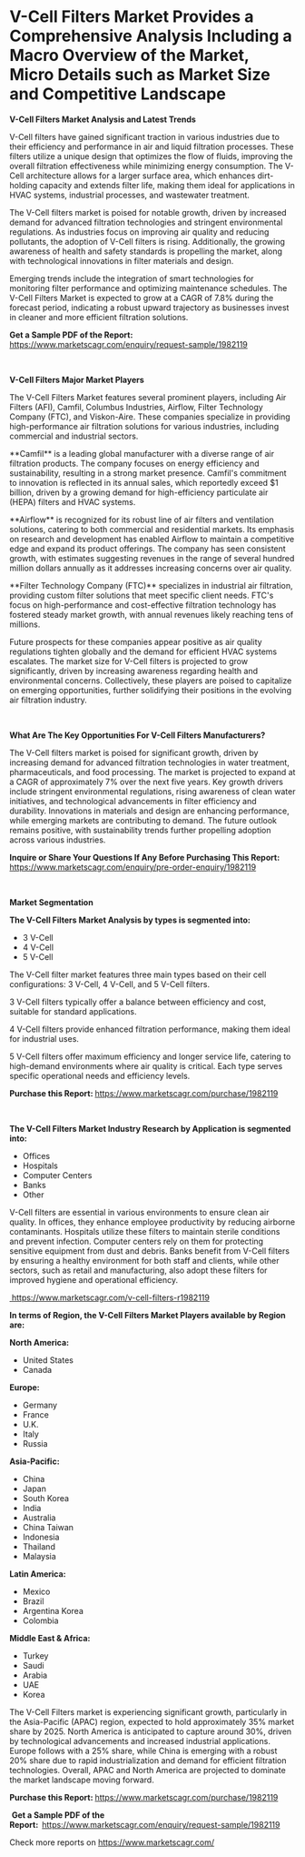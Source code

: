 <p><h1>V-Cell Filters Market Provides a Comprehensive Analysis Including a Macro Overview of the Market, Micro Details such as Market Size and Competitive Landscape</h1></p><p><strong>V-Cell Filters Market Analysis and Latest Trends</strong></p>
<p><p>V-Cell filters have gained significant traction in various industries due to their efficiency and performance in air and liquid filtration processes. These filters utilize a unique design that optimizes the flow of fluids, improving the overall filtration effectiveness while minimizing energy consumption. The V-Cell architecture allows for a larger surface area, which enhances dirt-holding capacity and extends filter life, making them ideal for applications in HVAC systems, industrial processes, and wastewater treatment.</p><p>The V-Cell filters market is poised for notable growth, driven by increased demand for advanced filtration technologies and stringent environmental regulations. As industries focus on improving air quality and reducing pollutants, the adoption of V-Cell filters is rising. Additionally, the growing awareness of health and safety standards is propelling the market, along with technological innovations in filter materials and design.</p><p>Emerging trends include the integration of smart technologies for monitoring filter performance and optimizing maintenance schedules. The V-Cell Filters Market is expected to grow at a CAGR of 7.8% during the forecast period, indicating a robust upward trajectory as businesses invest in cleaner and more efficient filtration solutions.</p></p>
<p><strong>Get a Sample PDF of the Report:&nbsp;</strong> <a href="https://www.marketscagr.com/enquiry/request-sample/1982119?utm_campaign=1848&utm_medium=2&utm_source=Github&utm_content=ia&utm_term=15012025&utm_id=v-cell-filters">https://www.marketscagr.com/enquiry/request-sample/1982119</a></p>
<p>&nbsp;</p>
<p><strong>V-Cell Filters Major Market Players</strong></p>
<p><p>The V-Cell Filters Market features several prominent players, including Air Filters (AFI), Camfil, Columbus Industries, Airflow, Filter Technology Company (FTC), and Viskon-Aire. These companies specialize in providing high-performance air filtration solutions for various industries, including commercial and industrial sectors. </p><p>**Camfil** is a leading global manufacturer with a diverse range of air filtration products. The company focuses on energy efficiency and sustainability, resulting in a strong market presence. Camfil's commitment to innovation is reflected in its annual sales, which reportedly exceed $1 billion, driven by a growing demand for high-efficiency particulate air (HEPA) filters and HVAC systems.</p><p>**Airflow** is recognized for its robust line of air filters and ventilation solutions, catering to both commercial and residential markets. Its emphasis on research and development has enabled Airflow to maintain a competitive edge and expand its product offerings. The company has seen consistent growth, with estimates suggesting revenues in the range of several hundred million dollars annually as it addresses increasing concerns over air quality.</p><p>**Filter Technology Company (FTC)** specializes in industrial air filtration, providing custom filter solutions that meet specific client needs. FTC's focus on high-performance and cost-effective filtration technology has fostered steady market growth, with annual revenues likely reaching tens of millions.</p><p>Future prospects for these companies appear positive as air quality regulations tighten globally and the demand for efficient HVAC systems escalates. The market size for V-Cell filters is projected to grow significantly, driven by increasing awareness regarding health and environmental concerns. Collectively, these players are poised to capitalize on emerging opportunities, further solidifying their positions in the evolving air filtration industry.</p></p>
<p>&nbsp;</p>
<p><strong>What Are The Key Opportunities For V-Cell Filters Manufacturers?</strong></p>
<p><p>The V-Cell filters market is poised for significant growth, driven by increasing demand for advanced filtration technologies in water treatment, pharmaceuticals, and food processing. The market is projected to expand at a CAGR of approximately 7% over the next five years. Key growth drivers include stringent environmental regulations, rising awareness of clean water initiatives, and technological advancements in filter efficiency and durability. Innovations in materials and design are enhancing performance, while emerging markets are contributing to demand. The future outlook remains positive, with sustainability trends further propelling adoption across various industries.</p></p>
<p><strong>Inquire or Share Your Questions If Any Before Purchasing This Report:</strong> <a href="https://www.marketscagr.com/enquiry/pre-order-enquiry/1982119?utm_campaign=1848&utm_medium=2&utm_source=Github&utm_content=ia&utm_term=15012025&utm_id=v-cell-filters">https://www.marketscagr.com/enquiry/pre-order-enquiry/1982119</a></p>
<p>&nbsp;</p>
<p><strong>Market Segmentation</strong></p>
<p><strong>The V-Cell Filters Market Analysis by types is segmented into:</strong></p>
<p><ul><li>3 V-Cell</li><li>4 V-Cell</li><li>5 V-Cell</li></ul></p>
<p><p>The V-Cell filter market features three main types based on their cell configurations: 3 V-Cell, 4 V-Cell, and 5 V-Cell filters. </p><p>3 V-Cell filters typically offer a balance between efficiency and cost, suitable for standard applications. </p><p>4 V-Cell filters provide enhanced filtration performance, making them ideal for industrial uses. </p><p>5 V-Cell filters offer maximum efficiency and longer service life, catering to high-demand environments where air quality is critical. Each type serves specific operational needs and efficiency levels.</p></p>
<p><strong>Purchase this Report:&nbsp;</strong><a href="https://www.marketscagr.com/purchase/1982119?utm_campaign=1848&utm_medium=2&utm_source=Github&utm_content=ia&utm_term=15012025&utm_id=v-cell-filters">https://www.marketscagr.com/purchase/1982119</a></p>
<p>&nbsp;</p>
<p><strong>The V-Cell Filters Market Industry Research by Application is segmented into:</strong></p>
<p><ul><li>Offices</li><li>Hospitals</li><li>Computer Centers</li><li>Banks</li><li>Other</li></ul></p>
<p><p>V-Cell filters are essential in various environments to ensure clean air quality. In offices, they enhance employee productivity by reducing airborne contaminants. Hospitals utilize these filters to maintain sterile conditions and prevent infection. Computer centers rely on them for protecting sensitive equipment from dust and debris. Banks benefit from V-Cell filters by ensuring a healthy environment for both staff and clients, while other sectors, such as retail and manufacturing, also adopt these filters for improved hygiene and operational efficiency.</p></p>
<p><a href="https://www.marketscagr.com/v-cell-filters-r1982119?utm_campaign=1848&utm_medium=2&utm_source=Github&utm_content=ia&utm_term=15012025&utm_id=v-cell-filters">&nbsp;https://www.marketscagr.com/v-cell-filters-r1982119</a></p>
<p><strong>In terms of Region, the V-Cell Filters Market Players available by Region are:</strong></p>
<p>
    <p> <strong> North America: </strong>
        <ul>
            <li>United States</li>
            <li>Canada</li>
        </ul>
        </p> 
    <p> <strong> Europe: </strong>
        <ul>
            <li>Germany</li>
            <li>France</li>
            <li>U.K.</li>
            <li>Italy</li>
            <li>Russia</li>
        </ul>
        </p> 
    <p> <strong> Asia-Pacific: </strong>
        <ul>
            <li>China</li>
            <li>Japan</li>
            <li>South Korea</li>
            <li>India</li>
            <li>Australia</li>
            <li>China Taiwan</li>
            <li>Indonesia</li>
            <li>Thailand</li>
            <li>Malaysia</li>
        </ul>
        </p> 
    <p> <strong> Latin America: </strong>
        <ul>
            <li>Mexico</li>
            <li>Brazil</li>
            <li>Argentina Korea</li>
            <li>Colombia</li>
        </ul>
        </p> 
    <p> <strong> Middle East & Africa: </strong>
        <ul>
            <li>Turkey</li>
            <li>Saudi</li>
            <li>Arabia</li>
            <li>UAE</li>
            <li>Korea</li>
        </ul>
    </p>
    </p>
<p><p>The V-Cell Filters market is experiencing significant growth, particularly in the Asia-Pacific (APAC) region, expected to hold approximately 35% market share by 2025. North America is anticipated to capture around 30%, driven by technological advancements and increased industrial applications. Europe follows with a 25% share, while China is emerging with a robust 20% share due to rapid industrialization and demand for efficient filtration technologies. Overall, APAC and North America are projected to dominate the market landscape moving forward.</p></p>
<p><strong>Purchase this Report: </strong><a href="https://www.marketscagr.com/purchase/1982119?utm_campaign=1848&utm_medium=2&utm_source=Github&utm_content=ia&utm_term=15012025&utm_id=v-cell-filters">https://www.marketscagr.com/purchase/1982119</a></p>
<p>&nbsp;<strong>Get a Sample PDF of the Report:&nbsp;&nbsp;</strong><a href="https://www.marketscagr.com/enquiry/request-sample/1982119?utm_campaign=1848&utm_medium=2&utm_source=Github&utm_content=ia&utm_term=15012025&utm_id=v-cell-filters">https://www.marketscagr.com/enquiry/request-sample/1982119</a></p>
<p><strong></strong></p>
<p>Check more reports on <a href="https://www.marketscagr.com/?utm_campaign=1848&utm_medium=2&utm_source=Github&utm_content=ia&utm_term=15012025&utm_id=v-cell-filters">https://www.marketscagr.com/</a></p>
